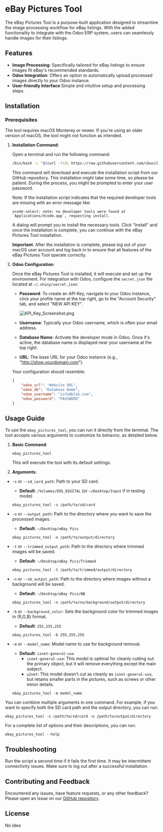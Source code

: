 # eBay Pictures Tool

The eBay Pictures Tool is a purpose-built application designed to streamline the image processing workflow for eBay listings. With
the added functionality to integrate with the Odoo ERP system, users can seamlessly handle images for their listings.

## Features

- **Image Processing**: Specifically tailored for eBay listings to ensure images fit eBay's recommended standards.
- **Odoo Integration**: Offers an option to automatically upload processed images directly to your Odoo instance.
- **User-friendly Interface**:Simple and intuitive setup and processing steps.

## Installation

### Prerequisites

The tool requires macOS Monterey or newer. If you're using an older version of macOS, the tool might not function as intended.

1. **Installation Command**:

   Open a terminal and run the following command:
   ```bash
   /bin/bash -c "$(curl -fsSL https://raw.githubusercontent.com/cbusillo/ebay_pictures_tool/main/installer.sh)"
   ```
   This command will download and execute the installation script from our GitHub repository.
   This installation might take some time, so please be patient. During the process, you might be prompted to enter your user
   password.

   Note: If the installation script indicates that the required developer tools are missing with an error message like:
   ```
   xcode-select: note: no developer tools were found at `Applications/Xcode.app`, requesting install.
   ```
   A dialog will prompt you to install the necessary tools. Click "Install" and once the installation is complete, you can continue
   with the eBay Pictures Tool installation.

   **Important**: After the installation is complete, please log out of your macOS user account and log back in to ensure that all
   features of the eBay Pictures Tool operate correctly.

2. **Odoo Configuration**:

   Once the eBay Pictures Tool is installed, it will execute and set up the environment. For integration with Odoo, configure
   the `secret.json` file located at `~/.shiny/secret.json`:

   - **Password**: To create an API Key, navigate to your Odoo instance, click your profile name at the top right, go to the "Account
     Security" tab, and select "NEW API KEY".

     ![API_Key_Screenshot.png](images/API_Key_Screenshot.png)

   - **Username**: Typically your Odoo username, which is often your email address.
   - **Database Name**: Activate the developer mode in Odoo. Once it's active, the database name is displayed near your username at
     the top right.
   - **URL**: The base URL for your Odoo instance (e.g., "http://shop.yourdomain.com").

   Your configuration should resemble:
   ```json
   {
       "odoo_url": "Website URL",
       "odoo_db": "Database Name",
       "odoo_username": "info@blah.com",
       "odoo_password": "PASSWORD"
   }
   ```

## Usage Guide

To use the `ebay_pictures_tool`, you can run it directly from the terminal. The tool accepts various arguments to customize its
behavior, as detailed below.

1. **Basic Command**:

    ```
    ebay_pictures_tool
    ```
   This will execute the tool with its default settings.

2. **Arguments**:

- `-s` or `--sd_card_path`: Path to your SD card.
    - **Default**: `/Volumes/EOS_DIGITAL` (or `~/Desktop/Input` if in testing mode)
  ```
  ebay_pictures_tool -s /path/to/sd/card
  ```

- `-o` or `--output_path`: Path to the directory where you want to save the processed images.
    - **Default**: `~/Desktop/eBay Pics`
  ```
  ebay_pictures_tool -o /path/to/output/directory
  ```

- `-t` or `--trimmed_output_path`: Path to the directory where trimmed images will be saved.
    - **Default**: `~/Desktop/eBay Pics/Trimmed`
  ```
  ebay_pictures_tool -t /path/to/trimmed/output/directory
  ```

- `-n` or `--nb_output_path`: Path to the directory where images without a background will be saved.
    - **Default**: `~/Desktop/eBay Pics/NB`
  ```
  ebay_pictures_tool -n /path/to/no/background/output/directory
  ```

- `-b` or `--background_color`: Sets the background color for trimmed images in (R,G,B) format.
    - **Default**: `255,255,255`
  ```
  ebay_pictures_tool -b 255,255,255
  ```

- `-m` or `--model_name`: Model name to use for background removal.
    - **Default**: `isnet-general-use`
        - `isnet-general-use`: This model is optimal for cleanly cutting out the primary object, but it will remove everything
          except the main subject.
        - `u2net`: This model doesn't cut as cleanly as `isnet-general-use`, but retains smaller parts in the pictures, such as
          screws or other minor details.
  ```
  ebay_pictures_tool -m model_name
  ```

You can combine multiple arguments in one command. For example, if you want to specify both the SD card path and the output
directory, you can run:

```
ebay_pictures_tool -s /path/to/sd/card -o /path/to/output/directory
```

For a complete list of options and their descriptions, you can run:

```
ebay_pictures_tool --help
```

## Troubleshooting

Run the script a second time if it fails the first time. It may be intermittent connectivity issues. Make sure to log out after a
successful installation.

## Contributing and Feedback

Encountered any issues, have feature requests, or any other feedback? Please open an issue on
our [GitHub repository](https://github.com/cbusillo/ebay_pictures_tool).

## License

No idea

